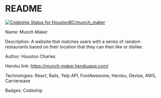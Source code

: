 # README
[ ![Codeship Status for HoustonBC/munch_maker](https://app.codeship.com/projects/be4d5ea0-ecbd-0135-6c23-1ea4b672d33f/status?branch=master)](https://app.codeship.com/projects/270395)

Name: Munch Maker

Description: A website that matches users with a series of random restaurants based on their location that they can then like or dislike.

Author: Houston Charles

Heroku link: https://munch-maker.herokuapp.com/

Technologies: React, Rails, Yelp API, FontAwesome, Heroku, Devise, AWS, Carrierwave

Badges: Codeship
